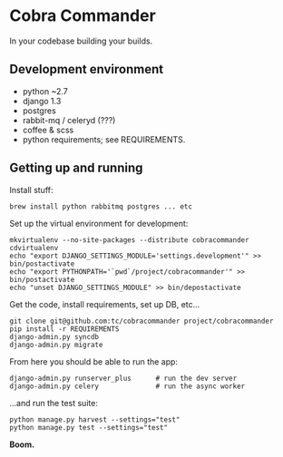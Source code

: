 # Cobra Commander

In your codebase building your builds.


## Development environment

- python ~2.7
- django 1.3
- postgres
- rabbit-mq / celeryd (???)
- coffee & scss
- python requirements; see REQUIREMENTS.


## Getting up and running

Install stuff:

	brew install python rabbitmq postgres ... etc


Set up the virtual environment for development:

	mkvirtualenv --no-site-packages --distribute cobracommander
	cdvirtualenv
	echo "export DJANGO_SETTINGS_MODULE='settings.development'" >> bin/postactivate
	echo "export PYTHONPATH='`pwd`/project/cobracommander'" >> bin/postactivate
	echo "unset DJANGO_SETTINGS_MODULE" >> bin/depostactivate


Get the code, install requirements, set up DB, etc...

	git clone git@github.com:tc/cobracommander project/cobracommander
	pip install -r REQUIREMENTS
	django-admin.py syncdb
	django-admin.py migrate


From here you should be able to run the app:

	django-admin.py runserver_plus		# run the dev server
	django-admin.py celery				# run the async worker

...and run the test suite:

	python manage.py harvest --settings="test"
	python manage.py test --settings="test"

__Boom.__

